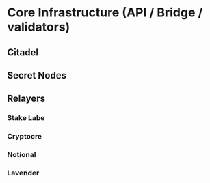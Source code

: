 # Core Infrastructure (API / Bridge / validators)

## Citadel 

## Secret Nodes 

## Relayers 

### Stake Labe 

### Cryptocre

### Notional

### Lavender 
